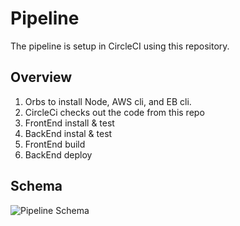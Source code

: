 # Pipeline

The pipeline is setup in CircleCI using this repository.

## Overview

1. Orbs to install Node, AWS cli, and EB cli.
2. CircleCi checks out the code from this repo
3. FrontEnd install & test
4. BackEnd instal & test
5. FrontEnd build
6. BackEnd deploy

## Schema

![Pipeline Schema](./docs/pipeline-schema)